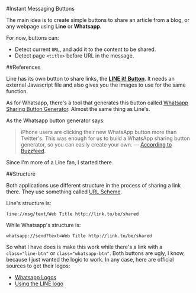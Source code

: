 #Instant Messaging Buttons

The main idea is to create simple buttons to share an article from a blog, or any webpage using **Line** or **Whatsapp**.

For now, buttons can:

* Detect current `URL`, and add it to the content to be shared.
* Detect page `<title>` before URL in the message.


##References

Line has its own button to share links, the [**LINE it! Button**](http://media.line.me/en/). It needs an external Javascript file and also gives you the images to use for the same function.

As for Whatsapp, there's a tool that generates this button called [Whatsapp Sharing Button Generator](http://whatsapp-sharing.com/). Almost the same thing as Line's.

As the Whatsapp button generator says:

>iPhone users are clicking their new WhatsApp button more than Twitter's. This was enough for us to build a WhatsApp sharing button generator, so you can easily create your own. — [According to Buzzfeed](http://qz.com/179261/people-are-already-sharing-more-buzzfeed-stories-to-whatsapp-than-to-twitter/).

Since I'm more of a Line fan, I started there.


##Structure

Both applications use different structure in the process of sharing a link there. They use something called [URL Scheme](http://help.contrast.co/hc/en-us/articles/200865293-URL-Scheme-Intro-for-App-Developers).

Line's structure is:

`line://msg/text/Web Title http://link.to/be/shared`

While Whatsapp's structure is:

`whatsapp://send?text=Web Title http://link.to/be/shared`

So what I have does is make this work while there's a link with a `class="line-btn"` or `class="whatsapp-btn"`. Both buttons are ugly, I know, because I just wanted the logic to work. In any case, here are official sources to get their logos:

*  [Whatsapp Logos](http://media.whatsapp.com/logos/Vector)
*  [Using the LINE logo](http://line.me/logo/en)

